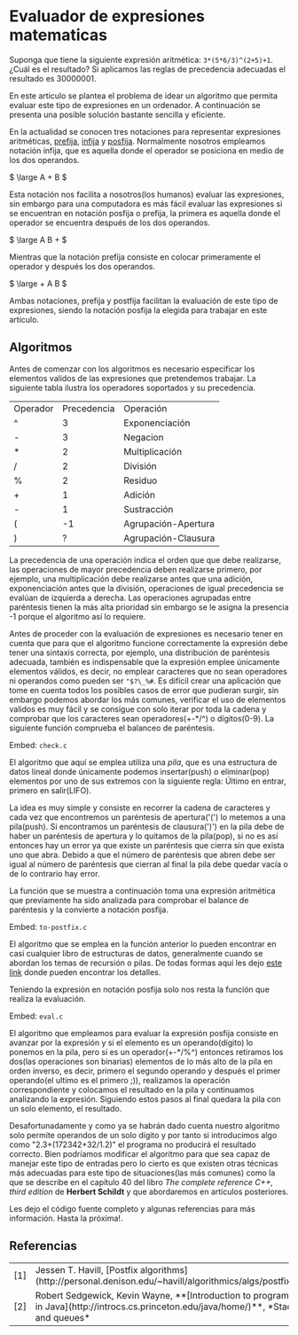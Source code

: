 <!-- vim: set spelllang=es_mx: -->

# Evaluador de expresiones matematicas
Suponga que tiene la siguiente expresión aritmética: `3*(5*6/3)^(2+5)+1`. ¿Cuál es el resultado? Si aplicamos las reglas de precedencia adecuadas el resultado es 30000001.

En este articulo se plantea el problema de idear un algoritmo que permita evaluar este tipo de expresiones en un ordenador. A continuación se presenta una posible solución bastante sencilla y eficiente.

En la actualidad se conocen tres notaciones para representar expresiones aritméticas, [prefija](http://es.wikipedia.org/wiki/Notaci%C3%B3n_polaca), [infija](http://es.wikipedia.org/wiki/Notaci%C3%B3n_de_infijo) y [posfija](http://es.wikipedia.org/wiki/Notaci%C3%B3n_polaca_inversa). Normalmente nosotros empleamos notación infija, que es aquella donde el operador se posiciona en medio de los dos operandos.

$ \large A + B $

Esta notación nos facilita a nosotros(los humanos) evaluar las expresiones, sin embargo para una computadora es más fácil evaluar las expresiones si se encuentran en notación posfija o prefija, la primera es aquella donde el operador se encuentra después de los dos operandos.

$ \large A B + $

Mientras que la notación prefija consiste en colocar primeramente el operador y después los dos operandos.

$ \large + A B $

Ambas notaciones, prefija y postfija facilitan la evaluación de este tipo de expresiones, siendo la notación posfija la elegida para trabajar en este artículo.


## Algoritmos

Antes de comenzar con los algoritmos es necesario especificar los elementos validos de las expresiones que pretendemos trabajar. La siguiente tabla ilustra los operadores soportados y su precedencia.

<table>
    <tr><td>Operador</td>    <td>Precedencia</td>  <td>Operación</td>             </tr> 
    <tr><td>^</td>           <td>3</td>            <td>Exponenciación</td>        </tr>
    <tr><td>-</td>           <td>3</td>            <td>Negacion</td>              </tr>
    <tr><td>*</td>           <td>2</td>            <td>Multiplicación</td>        </tr>
    <tr><td>/</td>           <td>2</td>            <td>División</td>              </tr>
    <tr><td>%</td>           <td>2</td>            <td>Residuo</td>               </tr>
    <tr><td>+</td>           <td>1</td>            <td>Adición</td>               </tr>
    <tr><td>-</td>           <td>1</td>            <td>Sustracción</td>           </tr>
    <tr><td>(</td>           <td>-1</td>            <td>Agrupación-Apertura</td>   </tr>
    <tr><td>)</td>           <td>?</td>            <td>Agrupación-Clausura</td>   </tr>
</table>

La precedencia de una operación indica el orden que que debe realizarse, las operaciones de mayor precedencia deben realizarse primero, por ejemplo, una multiplicación debe realizarse antes que una adición, exponenciación antes que la división, operaciones de igual precedencia se evalúan de izquierda a derecha. Las operaciones agrupadas entre paréntesis tienen la más alta prioridad sin embargo se le asigna la presencia -1 porque el algoritmo así lo requiere.

Antes de proceder con la evaluación de expresiones es necesario tener en cuenta que para que el algoritmo funcione correctamente la expresión debe tener una sintaxis correcta, por ejemplo, una distribución de paréntesis adecuada, también es indispensable que la expresión emplee únicamente elementos válidos, es decir, no emplear caracteres que no sean operadores ni operandos como pueden ser `"$?\_%#`. Es difícil crear una aplicación que tome en cuenta todos los posibles casos de error que pudieran surgir, sin embargo podemos abordar los más comunes, verificar el uso de elementos validos es muy fácil y se consigue con solo iterar por toda la cadena y comprobar que los caracteres sean operadores(+-\*/^) o dígitos(0-9). La siguiente función comprueba el balanceo de paréntesis.

Embed: `check.c`

El algoritmo que aquí se emplea utiliza una *pila*, que es una estructura de datos lineal donde únicamente podemos insertar(push) o eliminar(pop) elementos por uno de sus extremos con la siguiente regla: Último en entrar, primero en salir(LIFO).

La idea es muy simple y consiste en recorrer la cadena de caracteres y cada vez que encontremos un paréntesis de apertura('(') lo metemos a una pila(push). Si encontramos un paréntesis de clausura(')') en la pila debe de haber un paréntesis de apertura y lo quitamos de la pila(pop), si no es así entonces hay un error ya que existe un paréntesis que cierra sin que exista uno que abra. Debido a que el número de paréntesis que abren debe ser igual al número de paréntesis que cierran al final la pila debe quedar vacía o de lo contrario hay error.

La función que se muestra a continuación toma una expresión aritmética que previamente ha sido analizada para comprobar el balance de paréntesis y la convierte a notación posfija.

Embed: `to-postfix.c`

El algoritmo que se emplea en la función anterior lo pueden encontrar en casi cualquier libro de estructuras de datos, generalmente cuando se abordan los temas de recursión o pilas. De todas formas aquí les dejo [este link](http://montcs.bloomu.edu/~bobmon/Information/RPN/infix2rpn.shtml) donde pueden encontrar los detalles.

Teniendo la expresión en notación posfija solo nos resta la función que realiza la evaluación.

Embed: `eval.c`

El algoritmo que empleamos para evaluar la expresión posfija consiste en avanzar por la expresión y si el elemento es un operando(dígito) lo ponemos en la pila, pero si es un operador(+-\*/%^) entonces retiramos los dos(las operaciones son binarias) elementos de lo más alto de la pila en orden inverso, es decir, primero el segundo operando y después el primer operando(el ultimo es el primero ;)), realizamos la operación correspondiente y colocamos el resultado en la pila y continuamos analizando la expresión. Siguiendo estos pasos al final quedara la pila con un solo elemento, el resultado.

Desafortunadamente y como ya se habrán dado cuenta nuestro algoritmo solo permite operandos de un solo dígito y por tanto si introducimos algo como "2.3+(172342+32/1.2)" el programa no producirá el resultado correcto. Bien podríamos modificar el algoritmo para que sea capaz de manejar este tipo de entradas pero lo cierto es que existen otras técnicas más adecuadas para este tipo de situaciones(las más comunes) como la que se describe en el capítulo 40 del libro *The complete reference C++, third edition* de **Herbert Schildt** y que abordaremos en artículos posteriores.

Les dejo el código fuente completo y algunas referencias para más información. Hasta la próxima!.

## Referencias
<table>
  <tr><td>[1]</td><td>Jessen T. Havill, [Postfix algorithms](http://personal.denison.edu/~havill/algorithmics/algs/postfix.pdf)</td</tr>
  <tr><td>[2]</td><td>Robert Sedgewick, Kevin Wayne, **[Introduction to programming in Java](http://introcs.cs.princeton.edu/java/home/)**, *Stacks and queues*</td></tr>
</table>
